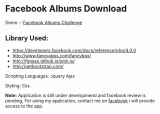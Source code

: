 # Facebook Albums Download 
Demo :-  [Facebook Albums Challenge](http://fzwebtech.com/rtCamp-Challenge)

## Library Used:

 * https://developers.facebook.com/docs/reference/php/4.0.0
 * http://www.fancyapps.com/fancybox/
 * http://fgnass.github.io/spin.js/
 * http://getbootstrap.com/

Scripting Languages:  Jquery Ajax

Styling: Css

**Note:**  Application is still under developmend and facebook review is pending, For using my application, contact me on [facebook](https://www.facebook.com/madakiyayahil) i will provide access to the app.
 
 
